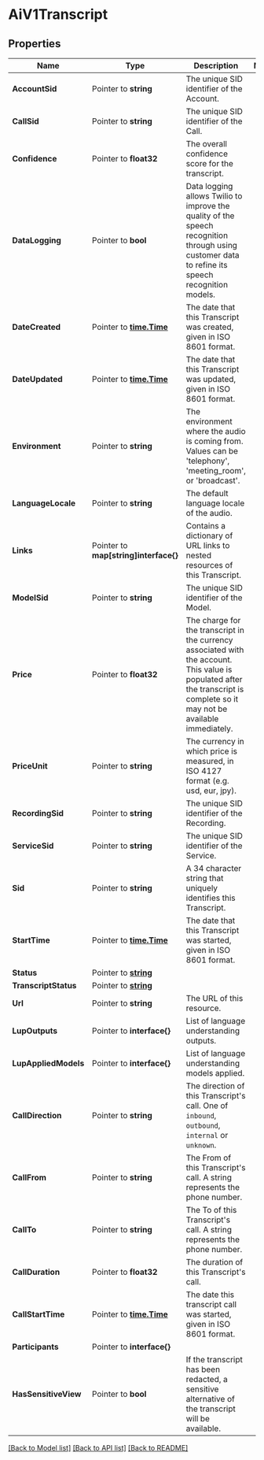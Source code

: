 # AiV1Transcript

## Properties

Name | Type | Description | Notes
------------ | ------------- | ------------- | -------------
**AccountSid** | Pointer to **string** | The unique SID identifier of the Account. |
**CallSid** | Pointer to **string** | The unique SID identifier of the Call. |
**Confidence** | Pointer to **float32** | The overall confidence score for the transcript. |
**DataLogging** | Pointer to **bool** | Data logging allows Twilio to improve the quality of the speech recognition through using customer data to refine its speech recognition models. |
**DateCreated** | Pointer to [**time.Time**](time.Time.md) | The date that this Transcript was created, given in ISO 8601 format. |
**DateUpdated** | Pointer to [**time.Time**](time.Time.md) | The date that this Transcript was updated, given in ISO 8601 format. |
**Environment** | Pointer to **string** | The environment where the audio is coming from. Values can be 'telephony', 'meeting_room', or 'broadcast'. |
**LanguageLocale** | Pointer to **string** | The default language locale of the audio. |
**Links** | Pointer to **map[string]interface{}** | Contains a dictionary of URL links to nested resources of this Transcript. |
**ModelSid** | Pointer to **string** | The unique SID identifier of the Model. |
**Price** | Pointer to **float32** | The charge for the transcript in the currency associated with the account. This value is populated after the transcript is complete so it may not be available immediately. |
**PriceUnit** | Pointer to **string** | The currency in which price is measured, in ISO 4127 format (e.g. usd, eur, jpy). |
**RecordingSid** | Pointer to **string** | The unique SID identifier of the Recording. |
**ServiceSid** | Pointer to **string** | The unique SID identifier of the Service. |
**Sid** | Pointer to **string** | A 34 character string that uniquely identifies this Transcript. |
**StartTime** | Pointer to [**time.Time**](time.Time.md) | The date that this Transcript was started, given in ISO 8601 format. |
**Status** | Pointer to [**string**](TranscriptEnumStatus.md) |  |
**TranscriptStatus** | Pointer to [**string**](TranscriptEnumTranscriptStatus.md) |  |
**Url** | Pointer to **string** | The URL of this resource. |
**LupOutputs** | Pointer to **interface{}** | List of language understanding outputs. |
**LupAppliedModels** | Pointer to **interface{}** | List of language understanding models applied. |
**CallDirection** | Pointer to **string** | The direction of this Transcript's call. One of `inbound`, `outbound`, `internal` or `unknown`. |
**CallFrom** | Pointer to **string** | The From of this Transcript's call. A string represents the phone number. |
**CallTo** | Pointer to **string** | The To of this Transcript's call. A string represents the phone number. |
**CallDuration** | Pointer to **float32** | The duration of this Transcript's call. |
**CallStartTime** | Pointer to [**time.Time**](time.Time.md) | The date this transcript call was started, given in ISO 8601 format. |
**Participants** | Pointer to **interface{}** |  |
**HasSensitiveView** | Pointer to **bool** | If the transcript has been redacted, a sensitive alternative of the transcript will be available. |

[[Back to Model list]](../README.md#documentation-for-models) [[Back to API list]](../README.md#documentation-for-api-endpoints) [[Back to README]](../README.md)


